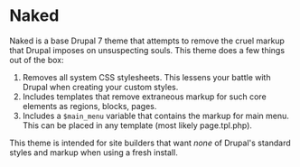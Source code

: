 # Naked
Naked is a base Drupal 7 theme that attempts to remove the cruel markup that Drupal imposes on unsuspecting souls. This theme does a few things out of the box:

1. Removes all system CSS stylesheets. This lessens your battle with Drupal when creating your custom styles.
2. Includes templates that remove extraneous markup for such core elements as regions, blocks, pages.
3. Includes a `$main_menu` variable that contains the markup for main menu. This can be placed in any template (most likely page.tpl.php).

This theme is intended for site builders that want *none* of Drupal's standard styles and markup when using a fresh install.